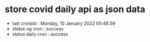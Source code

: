 # store covid daily api as json data

- last cronjob : Monday, 10 January 2022 00:46:59
- status og cron : success
- status daily cron : success
      
      